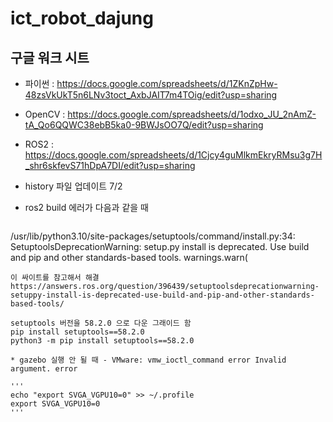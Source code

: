 # ict_robot_dajung

## 구글 워크 시트

* 파이썬 : https://docs.google.com/spreadsheets/d/1ZKnZpHw-48zsVkUkT5n6LNv3toct_AxbJAIT7m4TOig/edit?usp=sharing
* OpenCV : https://docs.google.com/spreadsheets/d/1odxo_JU_2nAmZ-tA_Qo6QQWC38ebB5ka0-9BWJsOO7Q/edit?usp=sharing
* ROS2 : https://docs.google.com/spreadsheets/d/1Cjcy4guMlkmEkryRMsu3g7H_shr6skfevS71hDpA7DI/edit?usp=sharing


* history 파일 업데이트 7/2 


* ros2 build 에러가 다음과 같을 때 
  ```
/usr/lib/python3.10/site-packages/setuptools/command/install.py:34: SetuptoolsDeprecationWarning: setup.py install is deprecated. Use build and pip and other standards-based tools.
  warnings.warn(
  ```
  이 싸이트를 참고해서 해결 
  https://answers.ros.org/question/396439/setuptoolsdeprecationwarning-setuppy-install-is-deprecated-use-build-and-pip-and-other-standards-based-tools/

  setuptools 버전을 58.2.0 으로 다운 그래이드 함 
  pip install setuptools==58.2.0
  python3 -m pip install setuptools==58.2.0

* gazebo 실행 안 될 때 - VMware: vmw_ioctl_command error Invalid argument. error

'''
echo "export SVGA_VGPU10=0" >> ~/.profile
export SVGA_VGPU10=0
'''
